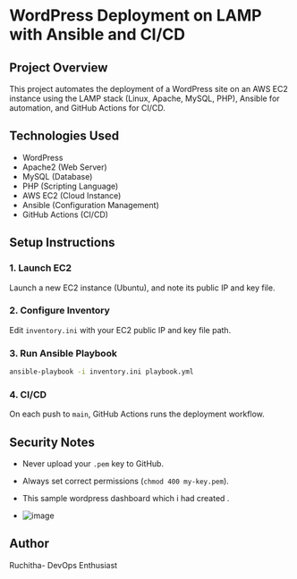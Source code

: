 # WordPress Deployment on LAMP with Ansible and CI/CD

## Project Overview
This project automates the deployment of a WordPress site on an AWS EC2 instance using the LAMP stack (Linux, Apache, MySQL, PHP), Ansible for automation, and GitHub Actions for CI/CD.

## Technologies Used
- WordPress
- Apache2 (Web Server)
- MySQL (Database)
- PHP (Scripting Language)
- AWS EC2 (Cloud Instance)
- Ansible (Configuration Management)
- GitHub Actions (CI/CD)

## Setup Instructions

### 1. Launch EC2
Launch a new EC2 instance (Ubuntu), and note its public IP and key file.

### 2. Configure Inventory
Edit `inventory.ini` with your EC2 public IP and key file path.

### 3. Run Ansible Playbook
```bash
ansible-playbook -i inventory.ini playbook.yml
```

### 4. CI/CD
On each push to `main`, GitHub Actions runs the deployment workflow.

## Security Notes
- Never upload your `.pem` key to GitHub.
- Always set correct permissions (`chmod 400 my-key.pem`).

- This sample wordpress dashboard which i had created
.
- ![image](https://github.com/user-attachments/assets/84bcedf7-1fa7-4ee4-8f03-e87ba69809d4)


## Author
Ruchitha- DevOps Enthusiast

